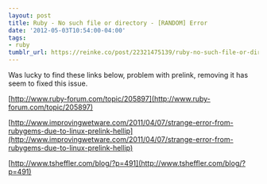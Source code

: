 ```yaml
---
layout: post
title: Ruby - No such file or directory - [RANDOM] Error
date: '2012-05-03T10:54:00-04:00'
tags:
- ruby
tumblr_url: https://reinke.co/post/22321475139/ruby-no-such-file-or-directory-random-error
---
```

Was lucky to find these links below, problem with prelink, removing it has seem to fixed this issue.

[http://www.ruby-forum.com/topic/205897](http://www.ruby-forum.com/topic/205897)

[http://www.improvingwetware.com/2011/04/07/strange-error-from-rubygems-due-to-linux-prelink-hellip](http://www.improvingwetware.com/2011/04/07/strange-error-from-rubygems-due-to-linux-prelink-hellip)

[http://www.tsheffler.com/blog/?p=491](http://www.tsheffler.com/blog/?p=491)

